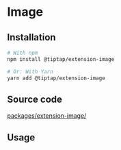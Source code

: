 # Image

## Installation
```bash
# With npm
npm install @tiptap/extension-image

# Or: With Yarn
yarn add @tiptap/extension-image
```

## Source code
[packages/extension-image/](https://github.com/ueberdosis/tiptap-next/blob/main/packages/extension-image/)

## Usage
<demo name="Extensions/Image" highlight="12,30" />
